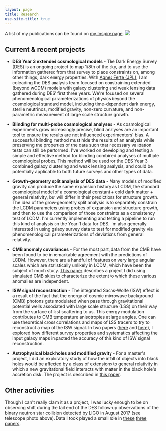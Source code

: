 ```yaml
---
layout: page
title: Research
use-site-title: true
---
```

A list of my publications can be found on [my Inspire page](https://inspirehep.net/author/profile/Jessica.Muir.1).
![](/cartoons/images/Cosmology_Tube6.all.jpg=300x)

## Current & recent projects

* **DES Year 3 extended cosmological models** - The Dark Energy Survey (DES) is an ongoing project to map 1/8th of the sky, and to use the information gathered from that survey to place constraints on, among other things, dark energy properties. With [Agnes Ferte (JPL)](https://science.jpl.nasa.gov/people/Ferte/), I am coleading the DES analysis team focused on constraining extended (beyond wCDM) models with galaxy clustering and weak lensing data gathered during DES' first three years. We're focused on several phenomenological parameterizations of physics beyond the cosmological standard model, including time-dependent dark energy, sterile neutrinos, modified gravity, non-zero curvature, and non-parametric measurement of large scale structure growth. 

* **Blinding for multi-probe cosmological analyses** - As cosmological experiments grow increasingly precise, blind analyses are an important tool to ensure the results are not influenced experimenters' bias. A successful blinding method must hide the results of an analysis  while preserving the properties of the data such that necessary validation tests can still be performed. I've worked on developing and testing a simple and effective method for blinding combined analyses of multiple  cosmological probes. This method will be used for the  DES Year 3 combined galaxy clustering and weak lensing analysis, and could be potentially applicable to both future surveys and other types of data. 

* **Growth-geometry split analysis of DES data**  - Many models of modified gravity can produce the same expansion history as LCDM, the standard cosmological model of a cosmological constant + cold dark matter + general relativity, but will differ in their predictions for structure growth. The idea of the grow-geometry split analysis is to separately constrain the LCDM parameters using probes of expansion and structure growth, and then to use the comparison of those constraints as a consistency test of LCDM. I'm currently implementing and testing a pipeline to run this kind of analysis on the Year-1 data for DES. I'm also generally interested in using galaxy survey data to test for modified gravity via phenomenological parameterizations of deviations from general relativity. 

* **CMB anomaly covariances** - For the most part, data from the CMB have been found to be in remarkable agreement with the predictions of LCDM. However, there are a handful of features on very large angular scales which are statistically unlikely in LCDM, which have been the subject of much study. [This paper](https://journals.aps.org/prd/abstract/10.1103/PhysRevD.98.023521) describes a project I did using simulated CMB skies to characterize the extent to which these various anomalies are independent. 

* **ISW signal reconstruction** - The integrated Sachs-Wolfe (ISW) effect is a result of the fact that the energy of cosmic microwave background (CMB) photons gets modulated when pass through gravitational potential wells associated with large scale structure (LSS) on their way from the surface of last scattering to us. This energy modulation contributes to CMB temperature anisotropies at large angles. One can use theoretical cross correlations and maps of LSS tracers to try to reconstruct a map of the ISW signal. In two papers ([here](http://journals.aps.org/prd/abstract/10.1103/PhysRevD.94.043503) and [here](https://arxiv.org/abs/1709.08661)), I explored how different survey properties and systematics affecting the input galaxy maps impacted the accuracy of this kind of ISW signal reconstruction.

* **Astrophysical black holes and modified gravity** - For a master's project,  I did an exploratory study of how the infall of objects into black holes would be affected by a class of extensions to general relativity in which a new gravitational field interacts with matter in the black hole's accretion disk. The project is described in [this paper](https://iopscience.iop.org/article/10.1088/1475-7516/2014/08/033).

## Other activities

Though I can't really claim it as a project, I was lucky enough to be on observing shift during the tail end of the DES follow-up observations of the binary neutron star collision detected by LIGO in August 2017 (see telescope photo above). Data I took played a small role in [these](http://iopscience.iop.org/article/10.3847/2041-8213/aa9059/meta;jsessionid=12CB5314CAB277922B613D244472B04A.c3.iopscience.cld.iop.org) [three](https://www.nature.com/nature/journal/vaap/ncurrent/full/nature24471.html) [papers](http://iopscience.iop.org/article/10.3847/2041-8213/aa8fc7/meta).   
